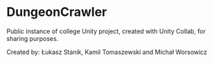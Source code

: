 # DungeonCrawler
Public instance of college Unity project, created with Unity Collab, for sharing purposes.

Created by: Łukasz Stanik, Kamil Tomaszewski and Michał Worsowicz

